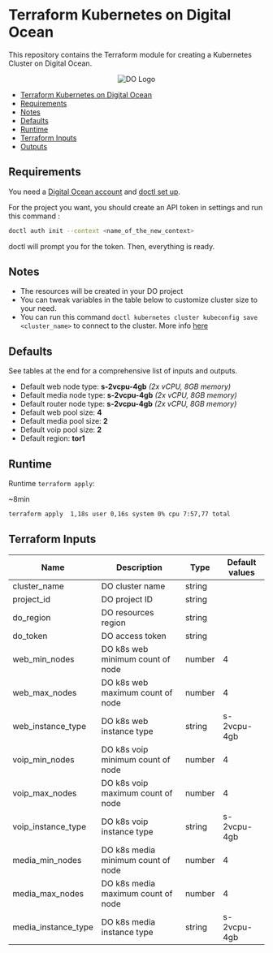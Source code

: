 # Terraform Kubernetes on Digital Ocean

This repository contains the Terraform module for creating a Kubernetes Cluster on Digital Ocean.

<p align="center">
<img alt="DO Logo" src="https://upload.wikimedia.org/wikipedia/commons/thumb/f/ff/DigitalOcean_logo.svg/240px-DigitalOcean_logo.svg.png" title="DO Logo">
</p>

- [Terraform Kubernetes on Digital Ocean](#Terraform-Kubernetes-on-Digital-Ocean)
- [Requirements](#Requirements)
- [Notes](#Notes)
- [Defaults](#Defaults)
- [Runtime](#Runtime)
- [Terraform Inputs](#Terraform-Inputs)
- [Outputs](#Outputs)

## Requirements

You need a [Digital Ocean account](https://cloud.digitalocean.com/registrations/new)
and [doctl set up](https://docs.digitalocean.com/reference/doctl/).

For the project you want, you should create an API token in settings and run this command :

```bash
doctl auth init --context <name_of_the_new_context>
```

doctl will prompt you for the token. Then, everything is ready.

## Notes

* The resources will be created in your DO project
* You can tweak variables in the table below to customize cluster size to your need.
* You can run this command
  ```doctl kubernetes cluster kubeconfig save <cluster_name>``` to
  connect to the cluster.
  More info [here](https://docs.digitalocean.com/reference/doctl/reference/kubernetes/cluster/kubeconfig/)

## Defaults

See tables at the end for a comprehensive list of inputs and outputs.

* Default web node type: **s-2vcpu-4gb** _(2x vCPU, 8GB memory)_
* Default media node type: **s-2vcpu-4gb** _(2x vCPU, 8GB memory)_
* Default router node type: **s-2vcpu-4gb** _(2x vCPU, 8GB memory)_
* Default web pool size: **4**
* Default media pool size: **2**
* Default voip pool size: **2**
* Default region: **tor1**

## Runtime

Runtime `terraform apply`:

~8min

```bash
terraform apply  1,18s user 0,16s system 0% cpu 7:57,77 total
```

## Terraform Inputs

| Name                | Description                        | Type   | Default values |
|---------------------|------------------------------------|--------|----------------|
| cluster_name        | DO cluster name                    | string |                |
| project_id          | DO project ID                      | string |                |
| do_region           | DO resources region                | string |                |
| do_token            | DO access token                    | string |                |
| web_min_nodes       | DO k8s web minimum count of node   | number | 4              |
| web_max_nodes       | DO k8s web maximum count of node   | number | 4              |
| web_instance_type   | DO k8s web instance type           | string | s-2vcpu-4gb    |
| voip_min_nodes      | DO k8s voip minimum count of node  | number | 4              |
| voip_max_nodes      | DO k8s voip maximum count of node  | number | 4              |
| voip_instance_type  | DO k8s voip instance type          | string | s-2vcpu-4gb    |
| media_min_nodes     | DO k8s media minimum count of node | number | 4              |
| media_max_nodes     | DO k8s media maximum count of node | number | 4              |
| media_instance_type | DO k8s media instance type         | string | s-2vcpu-4gb    |

